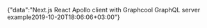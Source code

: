 {"data":"Next.js React Apollo client with Graphcool GraphQL server example2019-10-20T18:06:06+03:00"}
